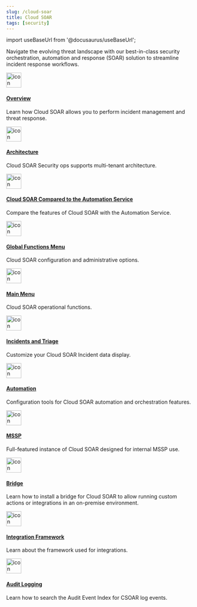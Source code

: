 ```yaml
---
slug: /cloud-soar
title: Cloud SOAR
tags: [security]
---
```


import useBaseUrl from '@docusaurus/useBaseUrl';

Navigate the evolving threat landscape with our best-in-class security orchestration, automation and response (SOAR) solution to streamline incident response workflows.

<div className="box-wrapper" >
<div className="box smallbox card">
  <div className="container">
  <a href="/docs/cloud-soar/overview"><img src={useBaseUrl('img/icons/security/SOC.png')} alt="icon" width="40"/><h4>Overview</h4></a>
  <p>Learn how Cloud SOAR allows you to perform incident management and threat response.</p>
  </div>
</div>
<div className="box smallbox card">
  <div className="container">
  <a href="/docs/cloud-soar/architecture"><img src={useBaseUrl('img/icons/security/SOC.png')} alt="icon" width="40"/><h4>Architecture</h4></a>
  <p>Cloud SOAR Security ops supports multi-tenant architecture.</p>
  </div>
</div>
<div className="box smallbox card">
  <div className="container">
  <a href="/docs/cloud-soar/compared-to-automation-service"><img src={useBaseUrl('img/icons/security/SOC.png')} alt="icon" width="40"/><h4>Cloud SOAR Compared to the Automation Service</h4></a>
  <p>Compare the features of Cloud SOAR with the Automation Service.</p>
  </div>
</div>
<div className="box smallbox card">
  <div className="container">
  <a href="/docs/cloud-soar/global-functions-menu"><img src={useBaseUrl('img/icons/security/SOC.png')} alt="icon" width="40"/><h4>Global Functions Menu</h4></a>
  <p>Cloud SOAR configuration and administrative options.</p>
  </div>
</div>
<div className="box smallbox card">
  <div className="container">
  <a href="/docs/cloud-soar/main-menu"><img src={useBaseUrl('img/icons/security/SOC.png')} alt="icon" width="40"/><h4>Main Menu</h4></a>
  <p>Cloud SOAR operational functions.</p>
  </div>
</div>
<div className="box smallbox card">
  <div className="container">
  <a href="/docs/cloud-soar/incidents-triage"><img src={useBaseUrl('img/icons/security/SOC.png')} alt="icon" width="40"/><h4>Incidents and Triage</h4></a>
  <p>Customize your Cloud SOAR Incident data display.</p>
  </div>
</div>
<div className="box smallbox card">
  <div className="container">
  <a href="/docs/cloud-soar/automation"><img src={useBaseUrl('img/icons/security/SOC.png')} alt="icon" width="40"/><h4>Automation</h4></a>
  <p>Configuration tools for Cloud SOAR automation and orchestration features.</p>
  </div>
</div>
<div className="box smallbox card">
  <div className="container">
  <a href="/docs/cloud-soar/mssp"><img src={useBaseUrl('img/icons/security/SOC.png')} alt="icon" width="40"/><h4>MSSP</h4></a>
  <p>Full-featured instance of Cloud SOAR designed for internal MSSP use.</p>
  </div>
</div>
<div className="box smallbox card">
  <div className="container">
  <a href="/docs/cloud-soar/cloud-soar-bridge"><img src={useBaseUrl('img/icons/security/SOC.png')} alt="icon" width="40"/><h4>Bridge</h4></a>
  <p>Learn how to install a bridge for Cloud SOAR to allow running custom actions or integrations in an on-premise environment.</p>
  </div>
</div>
<div className="box smallbox card">
  <div className="container">
  <a href="/docs/cloud-soar/cloud-soar-integration-framework"><img src={useBaseUrl('img/icons/security/SOC.png')} alt="icon" width="40"/><h4>Integration Framework</h4></a>
  <p>Learn about the framework used for integrations.</p>
  </div>
</div>
<div className="box smallbox card">
  <div className="container">
  <a href="/docs/cloud-soar/audit-event-index"><img src={useBaseUrl('img/icons/security/SOC.png')} alt="icon" width="40"/><h4>Audit Logging</h4></a>
  <p>Learn how to search the Audit Event Index for CSOAR log events.</p>
  </div>
</div>
</div>
